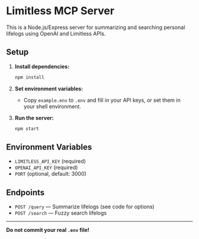 # Limitless MCP Server

This is a Node.js/Express server for summarizing and searching personal lifelogs using OpenAI and Limitless APIs.

## Setup

1. **Install dependencies:**
   ```sh
   npm install
   ```
2. **Set environment variables:**
   - Copy `example.env` to `.env` and fill in your API keys, or set them in your shell environment.

3. **Run the server:**
   ```sh
   npm start
   ```

## Environment Variables
- `LIMITLESS_API_KEY` (required)
- `OPENAI_API_KEY` (required)
- `PORT` (optional, default: 3000)

## Endpoints
- `POST /query` — Summarize lifelogs (see code for options)
- `POST /search` — Fuzzy search lifelogs

---
**Do not commit your real `.env` file!**
